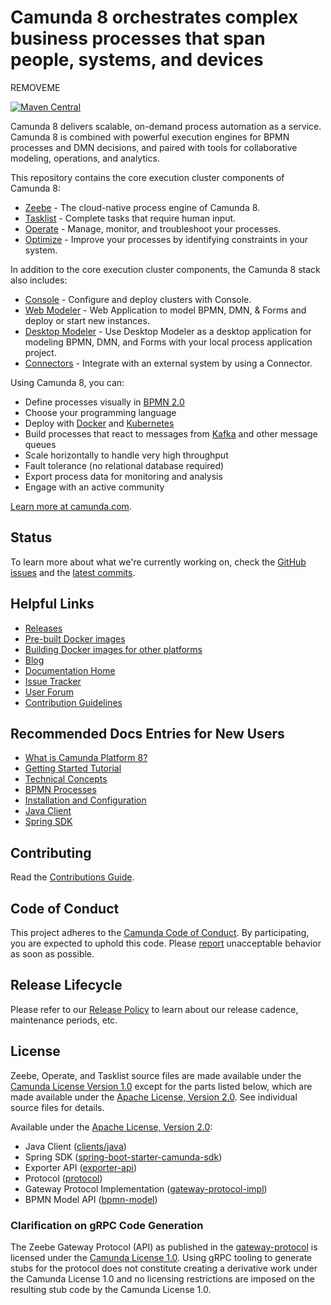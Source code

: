 # Camunda 8 orchestrates complex business processes that span people, systems, and devices

REMOVEME

[![Maven Central](https://maven-badges.herokuapp.com/maven-central/io.camunda.zeebe/camunda-zeebe/badge.svg)](https://maven-badges.herokuapp.com/maven-central/io.camunda.zeebe/camunda-zeebe)

Camunda 8 delivers scalable, on-demand process automation as a service. Camunda 8 is combined with powerful execution engines for BPMN processes and DMN decisions, and paired with tools for collaborative modeling, operations, and analytics.

This repository contains the core execution cluster components of Camunda 8:

* [Zeebe](https://docs.camunda.io/docs/components/zeebe/zeebe-overview/) - The cloud-native process engine of Camunda 8.
* [Tasklist](https://docs.camunda.io/docs/components/tasklist/introduction-to-tasklist/) - Complete tasks that require human input.
* [Operate](https://docs.camunda.io/docs/components/operate/operate-introduction/) - Manage, monitor, and troubleshoot your processes.
* [Optimize](https://docs.camunda.io/optimize/components/what-is-optimize/) - Improve your processes by identifying constraints in your system.

In addition to the core execution cluster components, the Camunda 8 stack also includes:
* [Console](https://docs.camunda.io/docs/components/console/introduction-to-console/) - Configure and deploy clusters with Console.
* [Web Modeler](https://docs.camunda.io/docs/components/modeler/about-modeler/) - Web Application to model BPMN, DMN, & Forms and deploy or start new instances.
* [Desktop Modeler](https://docs.camunda.io/docs/next/components/modeler/desktop-modeler/) - Use Desktop Modeler as a desktop application for modeling BPMN, DMN, and Forms with your local process application project.
* [Connectors](https://docs.camunda.io/docs/next/components/connectors/introduction-to-connectors/) - Integrate with an external system by using a Connector.

Using Camunda 8, you can:

* Define processes visually in [BPMN 2.0](https://www.omg.org/spec/BPMN/2.0.2/)
* Choose your programming language
* Deploy with [Docker](https://www.docker.com/) and [Kubernetes](https://kubernetes.io/)
* Build processes that react to messages from [Kafka](https://kafka.apache.org/) and other message queues
* Scale horizontally to handle very high throughput
* Fault tolerance (no relational database required)
* Export process data for monitoring and analysis
* Engage with an active community

[Learn more at camunda.com](https://camunda.com/platform/).

## Status

To learn more about what we're currently working on, check the [GitHub issues](https://github.com/camunda/camunda/issues?q=is%3Aissue+is%3Aopen+sort%3Aupdated-desc) and the [latest commits](https://github.com/camunda/camunda/commits/main).

## Helpful Links

* [Releases](https://github.com/camunda/camunda/releases)
* [Pre-built Docker images](https://hub.docker.com/r/camunda/zeebe/tags?page=1&ordering=last_updated)
* [Building Docker images for other platforms](/zeebe/docs/building_docker_images.md)
* [Blog](https://camunda.com/blog/category/process-automation-as-a-service/)
* [Documentation Home](https://docs.camunda.io)
* [Issue Tracker](https://github.com/camunda/camunda/issues)
* [User Forum](https://forum.camunda.io)
* [Contribution Guidelines](/CONTRIBUTING.md)

## Recommended Docs Entries for New Users

* [What is Camunda Platform 8?](https://docs.camunda.io/docs/components/concepts/what-is-camunda-platform-8/)
* [Getting Started Tutorial](https://docs.camunda.io/docs/guides/)
* [Technical Concepts](https://docs.camunda.io/docs/components/zeebe/technical-concepts/)
* [BPMN Processes](https://docs.camunda.io/docs/components/modeler/bpmn/bpmn-primer/)
* [Installation and Configuration](https://docs.camunda.io/docs/self-managed/zeebe-deployment/)
* [Java Client](https://docs.camunda.io/docs/apis-clients/java-client/)
* [Spring SDK](https://docs.camunda.io/docs/apis-tools/spring-zeebe-sdk/getting-started/)

## Contributing

Read the [Contributions Guide](/CONTRIBUTING.md).

## Code of Conduct

This project adheres to the [Camunda Code of Conduct](https://camunda.com/events/code-conduct/).
By participating, you are expected to uphold this code. Please [report](https://camunda.com/events/code-conduct/reporting-violations/)
unacceptable behavior as soon as possible.

## Release Lifecycle

Please refer to our [Release Policy](https://camunda.com/release-policy/) to learn about our release cadence, maintenance periods, etc.

## License

Zeebe, Operate, and Tasklist source files are made available under the
[Camunda License Version 1.0](/licenses/CAMUNDA-LICENSE-1.0.txt) except for the parts listed
below, which are made available under the [Apache License, Version
2.0](/licenses/APACHE-2.0.txt).  See individual source files for details.

Available under the [Apache License, Version 2.0](/licenses/APACHE-2.0.txt):
- Java Client ([clients/java](/clients/java))
- Spring SDK ([spring-boot-starter-camunda-sdk](/clients/spring-boot-starter-camunda-sdk))
- Exporter API ([exporter-api](/zeebe/exporter-api))
- Protocol ([protocol](/zeebe/protocol))
- Gateway Protocol Implementation ([gateway-protocol-impl](/zeebe/gateway-protocol-impl))
- BPMN Model API ([bpmn-model](/zeebe/bpmn-model))

### Clarification on gRPC Code Generation

The Zeebe Gateway Protocol (API) as published in the
[gateway-protocol](/zeebe/gateway-protocol/src/main/proto/gateway.proto) is licensed
under the [Camunda License 1.0](/licenses/CAMUNDA-LICENSE-1.0.txt). Using gRPC tooling to generate stubs for
the protocol does not constitute creating a derivative work under the Camunda License 1.0 and no licensing restrictions are imposed on the
resulting stub code by the Camunda License 1.0.

